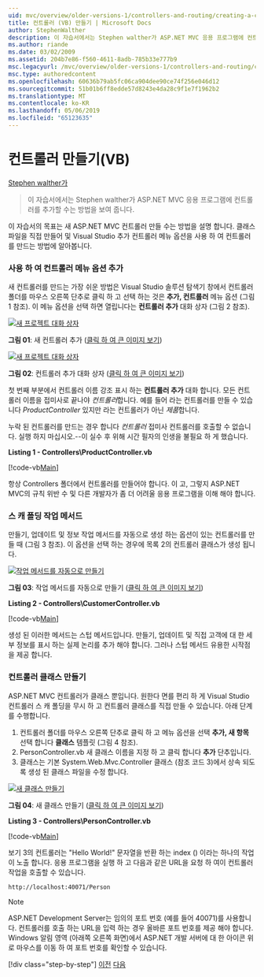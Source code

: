 ```yaml
---
uid: mvc/overview/older-versions-1/controllers-and-routing/creating-a-controller-vb
title: 컨트롤러 (VB) 만들기 | Microsoft Docs
author: StephenWalther
description: 이 자습서에서는 Stephen walther가 ASP.NET MVC 응용 프로그램에 컨트롤러를 추가할 수는 방법을 보여 줍니다.
ms.author: riande
ms.date: 03/02/2009
ms.assetid: 204b7e86-f560-4611-8adb-785b33e777b9
msc.legacyurl: /mvc/overview/older-versions-1/controllers-and-routing/creating-a-controller-vb
msc.type: authoredcontent
ms.openlocfilehash: 60636b79ab5fc06ca904dee90ce74f256e046d12
ms.sourcegitcommit: 51b01b6ff8edde57d8243e4da28c9f1e7f1962b2
ms.translationtype: MT
ms.contentlocale: ko-KR
ms.lasthandoff: 05/06/2019
ms.locfileid: "65123635"
---
```

# <a name="creating-a-controller-vb"></a>컨트롤러 만들기(VB)

[Stephen walther가](https://github.com/StephenWalther)

> 이 자습서에서는 Stephen walther가 ASP.NET MVC 응용 프로그램에 컨트롤러를 추가할 수는 방법을 보여 줍니다.

이 자습서의 목표는 새 ASP.NET MVC 컨트롤러 만들 수는 방법을 설명 합니다. 클래스 파일을 직접 만들어 및 Visual Studio 추가 컨트롤러 메뉴 옵션을 사용 하 여 컨트롤러를 만드는 방법에 알아봅니다.

### <a name="using-the-add-controller-menu-option"></a>사용 하 여 컨트롤러 메뉴 옵션 추가

새 컨트롤러를 만드는 가장 쉬운 방법은 Visual Studio 솔루션 탐색기 창에서 컨트롤러 폴더를 마우스 오른쪽 단추로 클릭 하 고 선택 하는 것은 **추가, 컨트롤러** 메뉴 옵션 (그림 1 참조). 이 메뉴 옵션을 선택 하면 열립니다는 **컨트롤러 추가** 대화 상자 (그림 2 참조).

[![새 프로젝트 대화 상자](creating-a-controller-vb/_static/image1.jpg)](creating-a-controller-vb/_static/image1.png)

**그림 01**: 새 컨트롤러 추가 ([클릭 하 여 큰 이미지 보기](creating-a-controller-vb/_static/image2.png))

[![새 프로젝트 대화 상자](creating-a-controller-vb/_static/image2.jpg)](creating-a-controller-vb/_static/image3.png)

**그림 02**: 컨트롤러 추가 대화 상자 ([클릭 하 여 큰 이미지 보기](creating-a-controller-vb/_static/image4.png))

첫 번째 부분에서 컨트롤러 이름 강조 표시 하는 **컨트롤러 추가** 대화 합니다. 모든 컨트롤러 이름을 접미사로 끝나야 *컨트롤러*합니다. 예를 들어 라는 컨트롤러를 만들 수 있습니다 *ProductController* 있지만 라는 컨트롤러가 아닌 *제품*합니다.

누락 된 컨트롤러를 만드는 경우 합니다 *컨트롤러* 접미사 컨트롤러를 호출할 수 없습니다. 실행 하지 마십시오.--이 실수 후 위해 시간 필자의 인생을 불필요 하 게 했습니다.

**Listing 1 - Controllers\ProductController.vb**

[!code-vb[Main](creating-a-controller-vb/samples/sample1.vb)]

항상 Controllers 폴더에서 컨트롤러를 만들어야 합니다. 이 고, 그렇지 ASP.NET MVC의 규칙 위반 수 및 다른 개발자가 좀 더 어려울 응용 프로그램을 이해 해야 합니다.

### <a name="scaffolding-action-methods"></a>스 캐 폴딩 작업 메서드

만들기, 업데이트 및 정보 작업 메서드를 자동으로 생성 하는 옵션이 있는 컨트롤러를 만들 때 (그림 3 참조). 이 옵션을 선택 하는 경우에 목록 2의 컨트롤러 클래스가 생성 됩니다.

[![작업 메서드를 자동으로 만들기](creating-a-controller-vb/_static/image3.jpg)](creating-a-controller-vb/_static/image5.png)

**그림 03**: 작업 메서드를 자동으로 만들기 ([클릭 하 여 큰 이미지 보기](creating-a-controller-vb/_static/image6.png))

**Listing 2 - Controllers\CustomerController.vb**

[!code-vb[Main](creating-a-controller-vb/samples/sample2.vb)]

생성 된 이러한 메서드는 스텁 메서드입니다. 만들기, 업데이트 및 직접 고객에 대 한 세부 정보를 표시 하는 실제 논리를 추가 해야 합니다. 그러나 스텁 메서드 유용한 시작점을 제공 합니다.

### <a name="creating-a-controller-class"></a>컨트롤러 클래스 만들기

ASP.NET MVC 컨트롤러가 클래스 뿐입니다. 원한다 면를 편리 하 게 Visual Studio 컨트롤러 스 캐 폴딩을 무시 하 고 컨트롤러 클래스를 직접 만들 수 있습니다. 아래 단계를 수행합니다.

1. 컨트롤러 폴더를 마우스 오른쪽 단추로 클릭 하 고 메뉴 옵션을 선택 **추가, 새 항목** 선택 합니다 **클래스** 템플릿 (그림 4 참조).
2. PersonController.vb 새 클래스 이름을 지정 하 고 클릭 합니다 **추가** 단추입니다.
3. 클래스는 기본 System.Web.Mvc.Controller 클래스 (참조 코드 3)에서 상속 되도록 생성 된 클래스 파일을 수정 합니다.

[![새 클래스 만들기](creating-a-controller-vb/_static/image4.jpg)](creating-a-controller-vb/_static/image7.png)

**그림 04**: 새 클래스 만들기 ([클릭 하 여 큰 이미지 보기](creating-a-controller-vb/_static/image8.png))

**Listing 3 - Controllers\PersonController.vb**

[!code-vb[Main](creating-a-controller-vb/samples/sample3.vb)]

보기 3의 컨트롤러는 "Hello World!" 문자열을 반환 하는 index () 이라는 하나의 작업이 노출 합니다. 응용 프로그램을 실행 하 고 다음과 같은 URL을 요청 하 여이 컨트롤러 작업을 호출할 수 있습니다.

`http://localhost:40071/Person`

> [!NOTE]
> 
> ASP.NET Development Server는 임의의 포트 번호 (예를 들어 40071)를 사용합니다. 컨트롤러를 호출 하는 URL을 입력 하는 경우 올바른 포트 번호를 제공 해야 합니다. Windows 알림 영역 (아래쪽 오른쪽 화면)에서 ASP.NET 개발 서버에 대 한 아이콘 위로 마우스를 이동 하 여 포트 번호를 확인할 수 있습니다.
> 
> [!div class="step-by-step"]
> [이전](adding-dynamic-content-to-a-cached-page-vb.md)
> [다음](creating-an-action-vb.md)
